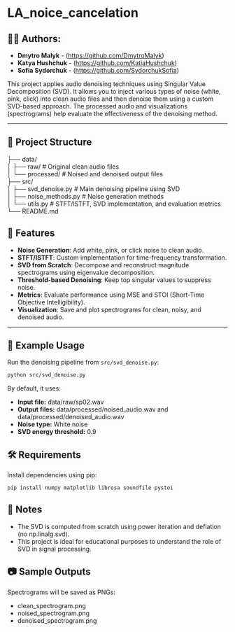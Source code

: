 # LA_noice_cancelation

## 👨‍💻 Authors:
- **Dmytro Malyk** - (https://github.com/DmytroMalyk)
- **Katya Hushchuk** - (https://github.com/KatiaHushchuk)
- **Sofia Sydorchuk** - (https://github.com/SydorchukSofia)

This project applies audio denoising techniques using Singular Value Decomposition (SVD). It allows you to inject various types of noise (white, pink, click) into clean audio files and then denoise them using a custom SVD-based approach. The processed audio and visualizations (spectrograms) help evaluate the effectiveness of the denoising method.

---

## 📁 Project Structure

├── data/<br>
│   ├── raw/             # Original clean audio files<br>
│   └── processed/       # Noised and denoised output files<br>
├── src/<br>
│   ├── svd_denoise.py   # Main denoising pipeline using SVD<br>
│   ├── noise_methods.py # Noise generation methods<br>
│   └── utils.py         # STFT/ISTFT, SVD implementation, and evaluation metrics<br>
└── README.md


## 🚀 Features

- **Noise Generation**: Add white, pink, or click noise to clean audio.
- **STFT/ISTFT**: Custom implementation for time-frequency transformation.
- **SVD from Scratch**: Decompose and reconstruct magnitude spectrograms using eigenvalue decomposition.
- **Threshold-based Denoising**: Keep top singular values to suppress noise.
- **Metrics**: Evaluate performance using MSE and STOI (Short-Time Objective Intelligibility).
- **Visualization**: Save and plot spectrograms for clean, noisy, and denoised audio.

---

## 🧪 Example Usage

Run the denoising pipeline from `src/svd_denoise.py`:

```bash
python src/svd_denoise.py
```

By default, it uses:
- **Input file:** data/raw/sp02.wav
- **Output files:** data/processed/noised_audio.wav and data/processed/denoised_audio.wav
- **Noise type:** White noise
- **SVD energy threshold:** 0.9

## 🛠 Requirements

Install dependencies using pip:

```bash
pip install numpy matplotlib librosa soundfile pystoi
```

## 📝 Notes
- The SVD is computed from scratch using power iteration and deflation (no np.linalg.svd).
- This project is ideal for educational purposes to understand the role of SVD in signal processing.

## 📷 Sample Outputs

Spectrograms will be saved as PNGs:

- clean_spectrogram.png
- noised_spectrogram.png
- denoised_spectrogram.png
